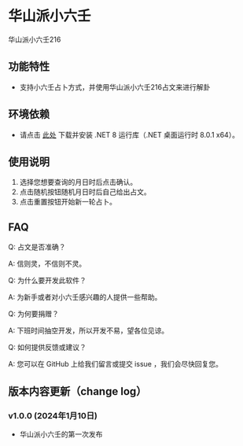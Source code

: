 # 华山派小六壬

华山派小六壬216

## 功能特性

- 支持小六壬占卜方式，并使用华山派小六壬216占文来进行解卦

## 环境依赖

- 请点击  [此处](https://dotnet.microsoft.com/download/dotnet/thank-you/runtime-desktop-8.0.1-windows-x64-installer) 下载并安装 .NET 8 运行库（.NET 桌面运行时 8.0.1 x64）。

## 使用说明

1. 选择您想要查询的月日时后点击确认。
2. 点击随机按钮随机月日时后自己给出占文。
3. 点击重置按钮开始新一轮占卜。

## FAQ

Q: 占文是否准确？

A: 信则灵，不信则不灵。

Q: 为什么要开发此软件？

A: 为新手或者对小六壬感兴趣的人提供一些帮助。

Q: 为何要捐赠？

A: 下班时间抽空开发，所以开发不易，望各位见谅。

Q: 如何提供反馈或建议？

A: 您可以在 GitHub 上给我们留言或提交 issue ，我们会尽快回复您。

## 版本内容更新（change log）

### v1.0.0 (2024年1月10日)

- 华山派小六壬的第一次发布